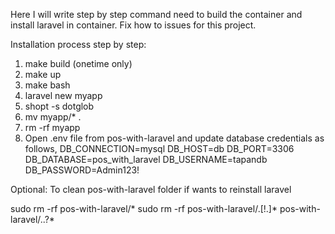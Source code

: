 Here I will write step by step command need to build the container and install
laravel in container.
Fix how to issues for this project.

Installation process step by step:
1. make build (onetime only)
2. make up
3. make bash
4. laravel new myapp
5. shopt -s dotglob
6. mv myapp/* .
7. rm -rf myapp
8. Open .env file from pos-with-laravel and update database credentials as follows,
DB_CONNECTION=mysql
DB_HOST=db
DB_PORT=3306
DB_DATABASE=pos_with_laravel
DB_USERNAME=tapandb
DB_PASSWORD=Admin123!

Optional: To clean pos-with-laravel folder if wants to reinstall laravel

sudo rm -rf pos-with-laravel/*
sudo rm -rf pos-with-laravel/.[!.]* pos-with-laravel/..?*
